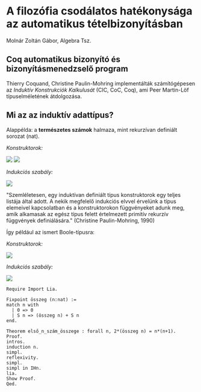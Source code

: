 #  A filozófia csodálatos hatékonysága az automatikus tételbizonyításban
Molnár Zoltán Gábor, Algebra Tsz.

## Coq automatikus bizonyító és bizonyításmenedzselő program

Thierry Coquand, Christine Paulin-Mohring implementálták számítógépesen az _Induktív Konstrukciók Kalkulusát_ (CIC, CoC, Coq), ami Peer Martin-Löf típuselméletének átdolgozása. 

## Mi az az induktív adattípus?

Alappélda: a **természetes számok** halmaza, mint rekurzívan definiált sorozat (nat).

_Konstruktorok:_

<img src="https://render.githubusercontent.com/render/math?math=0%3A%5Ctext%7Bnat%7D">

<img src="https://render.githubusercontent.com/render/math?math=S%3A%5Ctext%7Bnat%7D%5Cto%20%5Ctext%7Bnat%7D">

_Indukciós szabály:_

<img src="https://render.githubusercontent.com/render/math?math=%5Cdfrac%7BP(0)%2C%5Cquad%20%5Cforall%20n%3A%5Ctext%7Bnat%7D%2C%20P(n)%5Cto%20P(Sn)%7D%7B%5Cforall%20n%3A%5Ctext%7Bnat%7D%2C%20P(n)%7D">

"Szemléletesen, egy induktívan definiált típus konstruktorok egy teljes listája által adott. A nekik megfelelő indukciós elvvel érvelünk a típus elemeivel kapcsolatban és a konstruktorokon függvényeket adunk meg, amik alkamasak az egész típus felett értelmezett primitív rekurzív függvények definiálására." (Christine Paulin-Mohring, 1990)

Így például az ismert Boole-típusra:

_Konstruktorok:_

<img src="https://render.githubusercontent.com/render/math?math=%5Cbegin%7Bmatrix%7D%5Ctext%7Btrue%7D%5C%3B%3A%5Ctext%7Bbool%7D%5C%5C%0A%5Ctext%7Bfalse%7D%3A%5Ctext%7Bbool%7D%0A%5Cend%7Bmatrix%7D">

_Indukciós szabály:_

<img src="https://render.githubusercontent.com/render/math?math=%5Cdfrac%7BP(%5Ctext%7Btrue%7D)%5Cquad%20P(%5Ctext%7Bfalse%7D)%7D%7B%5Cforall%20b%3A%5Ctext%7Bbool%7D%2C%20P(b)%7D%0A">

````coq
Require Import Lia.

Fixpoint összeg (n:nat) :=
match n with 
  | 0 => 0
  | S n => (összeg n) + S n
end.

Theorem első_n_szám_összege : forall n, 2*(összeg n) = n*(n+1).
Proof.
intros.
induction n.
simpl.
reflexivity.
simpl.
simpl in IHn.
lia.
Show Proof.
Qed.
````

